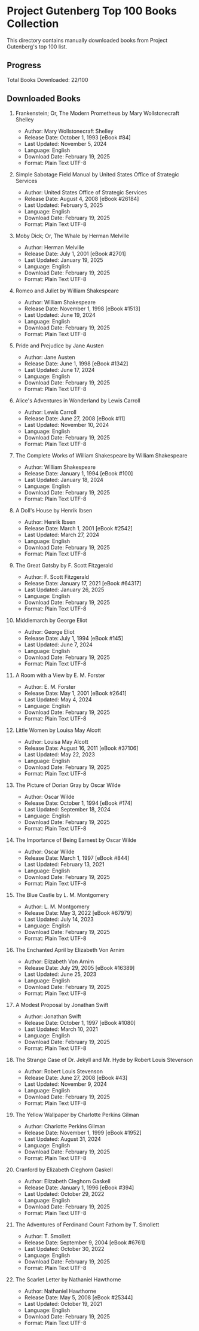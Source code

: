 # Project Gutenberg Top 100 Books Collection

This directory contains manually downloaded books from Project Gutenberg's top 100 list.

## Progress
Total Books Downloaded: 22/100

## Downloaded Books

1. Frankenstein; Or, The Modern Prometheus by Mary Wollstonecraft Shelley
   - Author: Mary Wollstonecraft Shelley
   - Release Date: October 1, 1993 [eBook #84]
   - Last Updated: November 5, 2024
   - Language: English
   - Download Date: February 19, 2025
   - Format: Plain Text UTF-8

2. Simple Sabotage Field Manual by United States Office of Strategic Services
   - Author: United States Office of Strategic Services
   - Release Date: August 4, 2008 [eBook #26184]
   - Last Updated: February 5, 2025
   - Language: English
   - Download Date: February 19, 2025
   - Format: Plain Text UTF-8

3. Moby Dick; Or, The Whale by Herman Melville
   - Author: Herman Melville
   - Release Date: July 1, 2001 [eBook #2701]
   - Last Updated: January 19, 2025
   - Language: English
   - Download Date: February 19, 2025
   - Format: Plain Text UTF-8

4. Romeo and Juliet by William Shakespeare
   - Author: William Shakespeare
   - Release Date: November 1, 1998 [eBook #1513]
   - Last Updated: June 19, 2024
   - Language: English
   - Download Date: February 19, 2025
   - Format: Plain Text UTF-8

5. Pride and Prejudice by Jane Austen
   - Author: Jane Austen
   - Release Date: June 1, 1998 [eBook #1342]
   - Last Updated: June 17, 2024
   - Language: English
   - Download Date: February 19, 2025
   - Format: Plain Text UTF-8

6. Alice's Adventures in Wonderland by Lewis Carroll
   - Author: Lewis Carroll
   - Release Date: June 27, 2008 [eBook #11]
   - Last Updated: November 10, 2024
   - Language: English
   - Download Date: February 19, 2025
   - Format: Plain Text UTF-8

7. The Complete Works of William Shakespeare by William Shakespeare
   - Author: William Shakespeare
   - Release Date: January 1, 1994 [eBook #100]
   - Last Updated: January 18, 2024
   - Language: English
   - Download Date: February 19, 2025
   - Format: Plain Text UTF-8

8. A Doll's House by Henrik Ibsen
   - Author: Henrik Ibsen
   - Release Date: March 1, 2001 [eBook #2542]
   - Last Updated: March 27, 2024
   - Language: English
   - Download Date: February 19, 2025
   - Format: Plain Text UTF-8

9. The Great Gatsby by F. Scott Fitzgerald
   - Author: F. Scott Fitzgerald
   - Release Date: January 17, 2021 [eBook #64317]
   - Last Updated: January 26, 2025
   - Language: English
   - Download Date: February 19, 2025
   - Format: Plain Text UTF-8

10. Middlemarch by George Eliot
    - Author: George Eliot
    - Release Date: July 1, 1994 [eBook #145]
    - Last Updated: June 7, 2024
    - Language: English
    - Download Date: February 19, 2025
    - Format: Plain Text UTF-8

11. A Room with a View by E. M. Forster
    - Author: E. M. Forster
    - Release Date: May 1, 2001 [eBook #2641]
    - Last Updated: May 4, 2024
    - Language: English
    - Download Date: February 19, 2025
    - Format: Plain Text UTF-8

12. Little Women by Louisa May Alcott
    - Author: Louisa May Alcott
    - Release Date: August 16, 2011 [eBook #37106]
    - Last Updated: May 22, 2023
    - Language: English
    - Download Date: February 19, 2025
    - Format: Plain Text UTF-8

13. The Picture of Dorian Gray by Oscar Wilde
    - Author: Oscar Wilde
    - Release Date: October 1, 1994 [eBook #174]
    - Last Updated: September 18, 2024
    - Language: English
    - Download Date: February 19, 2025
    - Format: Plain Text UTF-8

14. The Importance of Being Earnest by Oscar Wilde
    - Author: Oscar Wilde
    - Release Date: March 1, 1997 [eBook #844]
    - Last Updated: February 13, 2021
    - Language: English
    - Download Date: February 19, 2025
    - Format: Plain Text UTF-8

15. The Blue Castle by L. M. Montgomery
    - Author: L. M. Montgomery
    - Release Date: May 3, 2022 [eBook #67979]
    - Last Updated: July 14, 2023
    - Language: English
    - Download Date: February 19, 2025
    - Format: Plain Text UTF-8

16. The Enchanted April by Elizabeth Von Arnim
    - Author: Elizabeth Von Arnim
    - Release Date: July 29, 2005 [eBook #16389]
    - Last Updated: June 25, 2023
    - Language: English
    - Download Date: February 19, 2025
    - Format: Plain Text UTF-8

17. A Modest Proposal by Jonathan Swift
    - Author: Jonathan Swift
    - Release Date: October 1, 1997 [eBook #1080]
    - Last Updated: March 10, 2021
    - Language: English
    - Download Date: February 19, 2025
    - Format: Plain Text UTF-8

18. The Strange Case of Dr. Jekyll and Mr. Hyde by Robert Louis Stevenson
    - Author: Robert Louis Stevenson
    - Release Date: June 27, 2008 [eBook #43]
    - Last Updated: November 9, 2024
    - Language: English
    - Download Date: February 19, 2025
    - Format: Plain Text UTF-8

19. The Yellow Wallpaper by Charlotte Perkins Gilman
    - Author: Charlotte Perkins Gilman
    - Release Date: November 1, 1999 [eBook #1952]
    - Last Updated: August 31, 2024
    - Language: English
    - Download Date: February 19, 2025
    - Format: Plain Text UTF-8

20. Cranford by Elizabeth Cleghorn Gaskell
    - Author: Elizabeth Cleghorn Gaskell
    - Release Date: January 1, 1996 [eBook #394]
    - Last Updated: October 29, 2022
    - Language: English
    - Download Date: February 19, 2025
    - Format: Plain Text UTF-8

21. The Adventures of Ferdinand Count Fathom by T. Smollett
    - Author: T. Smollett
    - Release Date: September 9, 2004 [eBook #6761]
    - Last Updated: October 30, 2022
    - Language: English
    - Download Date: February 19, 2025
    - Format: Plain Text UTF-8

22. The Scarlet Letter by Nathaniel Hawthorne
    - Author: Nathaniel Hawthorne
    - Release Date: May 5, 2008 [eBook #25344]
    - Last Updated: October 19, 2021
    - Language: English
    - Download Date: February 19, 2025
    - Format: Plain Text UTF-8
